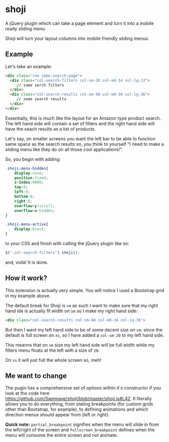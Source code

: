 # shoji
A jQuery plugin which can take a page element and turn it into a mobile 
ready sliding menu

Shoji will turn your layout columns into mobile friendly sliding menus.

## Example

Let's take an example:

``` html
<div class="row some-search-page">
  <div class="col-search-filters col-sm-20 col-md-14 col-lg-12">
     // some serch filters
  </div>
  <div class="col-search-results col-sm-48 col-md-34 col-lg-36">
     // some search results
  </div>
</div>
```

Essentially, this is much like the layout for an Amazon type product search.  
The left hand side will contain a set of filters and the right hand side will have the 
seach results as a list of products.

Let's say, on smaller screens you want the left bar to be able to function 
same space as the search results so, you think to yourself "I need to make a 
sliding menu like they do on all those cool applications!".

So, you begin with adding:

``` css
.shoji-menu-hidden{
	display:none;
	position:fixed;
	z-index:9000;
	top:0;
	left:0;
	bottom:0;
	right:0;
	overflow-y:scroll;
	overflow-x:hidden;	
}

.shoji-menu-active{
	display:block;
}
```

to your CSS and finish with calling the jQuery plugin like so:

``` javascript
$('.col-search-filters').shoji();
```

and, voila! It is done.

## How it work?

This extension is actually very simple. You will notice I used a 
Bootstrap grid in my example above. 

The default break for Shoji is `sm` as such I want to make sure that my right 
hand ide is actually fll width on `sm` so I make my right hand side:

``` html
<div class="col-search-results col-sm-48 col-md-34 col-lg-36">
```

But then I want my left hand side to be of some decent size on `sm`, since the default 
is full screen on `xs`, so I have added a `col-sm-20` to my left hand side.

This meanns that on `sm` size my left hand side will be full width while my filters menu 
floats at the left with a size of `20`.

On `xs` it will just full the whole screen so, meh!

## Me want to change

The pugin has a comprehensive set of options within it's constructor if you look at the 
code here https://github.com/Sammaye/shoji/blob/master/shoji.js#L42. It literally allows
you to do everything, from stating breakpoints (for custom grids other 
than Bootstrap, for example), to defining animations and which direction menus should 
appear from (left or right).

**Quick note:** `partial_breakpoint` signifies when the menu will slide in from the 
left/right of the screen and `fullscreen_breakpoint` defines when the menu will 
consume the entire screen and not animate.

